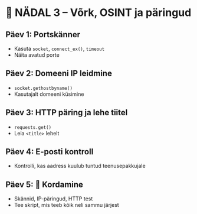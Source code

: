 # 📘 NÄDAL 3 – Võrk, OSINT ja päringud

## Päev 1: Portskänner
- Kasuta `socket`, `connect_ex()`, `timeout`
- Näita avatud porte

## Päev 2: Domeeni IP leidmine
- `socket.gethostbyname()`
- Kasutajalt domeeni küsimine

## Päev 3: HTTP päring ja lehe tiitel
- `requests.get()`
- Leia `<title>` lehelt

## Päev 4: E-posti kontroll
- Kontrolli, kas aadress kuulub tuntud teenusepakkujale

## Päev 5: 🔁 Kordamine
- Skännid, IP-päringud, HTTP test
- Tee skript, mis teeb kõik neli sammu järjest
